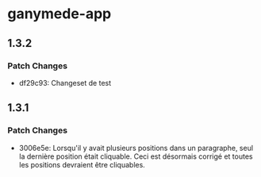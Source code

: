 # ganymede-app

## 1.3.2

### Patch Changes

- df29c93: Changeset de test

## 1.3.1

### Patch Changes

- 3006e5e: Lorsqu'il y avait plusieurs positions dans un paragraphe, seul la dernière position était cliquable. Ceci est désormais corrigé et toutes les positions devraient être cliquables.
